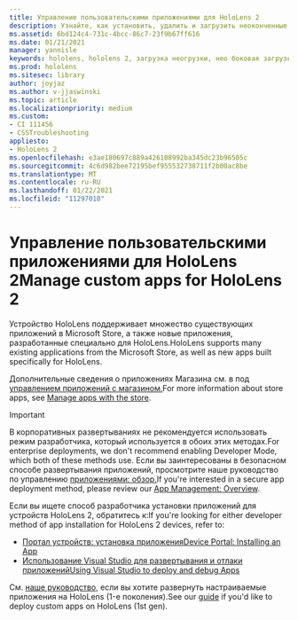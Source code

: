 ```yaml
---
title: Управление пользовательскими приложениями для HoloLens 2
description: Узнайте, как установить, удалить и загрузить неоконченные пользовательские голографические приложения на устройства HoloLens 2 с помощью портала устройств и Visual Studio.
ms.assetid: 6bd124c4-731c-4bcc-86c7-23f9b67ff616
ms.date: 01/21/2021
manager: yannisle
keywords: hololens, hololens 2, загрузка неогрузки, нео боковая загрузка, магазин, uwp, приложение, установка
ms.prod: hololens
ms.sitesec: library
author: joyjaz
ms.author: v-jjaswinski
ms.topic: article
ms.localizationpriority: medium
ms.custom:
- CI 111456
- CSSTroubleshooting
appliesto:
- HoloLens 2
ms.openlocfilehash: e3ae180697c889a426108992ba345dc23b96505c
ms.sourcegitcommit: 4c6d982bee72195bef955532738711f2b00ac8be
ms.translationtype: MT
ms.contentlocale: ru-RU
ms.lasthandoff: 01/22/2021
ms.locfileid: "11297010"
---
```

# <span data-ttu-id="10fc6-104">Управление пользовательскими приложениями для HoloLens 2</span><span class="sxs-lookup"><span data-stu-id="10fc6-104">Manage custom apps for HoloLens 2</span></span>

<span data-ttu-id="10fc6-105">Устройство HoloLens поддерживает множество существующих приложений в Microsoft Store, а также новые приложения, разработанные специально для HoloLens.</span><span class="sxs-lookup"><span data-stu-id="10fc6-105">HoloLens supports many existing applications from the Microsoft Store, as well as new apps built specifically for HoloLens.</span></span> 

<span data-ttu-id="10fc6-106">Дополнительные сведения о приложениях Магазина см. в под [управлением приложений с магазином.](holographic-store-apps.md)</span><span class="sxs-lookup"><span data-stu-id="10fc6-106">For more information about store apps, see [Manage apps with the store](holographic-store-apps.md).</span></span>

> [!IMPORTANT]
> <span data-ttu-id="10fc6-107">В корпоративных развертываниях не рекомендуется использовать режим разработчика, который используется в обоих этих методах.</span><span class="sxs-lookup"><span data-stu-id="10fc6-107">For enterprise deployments, we don't recommend enabling Developer Mode, which both of these methods use.</span></span> <span data-ttu-id="10fc6-108">Если вы заинтересованы в безопасном способе развертывания приложений, просмотрите наше руководство по управлению [приложениями: обзор.](app-deploy-overview.md)</span><span class="sxs-lookup"><span data-stu-id="10fc6-108">If you're interested in a secure app deployment method, please review our [App Management: Overview](app-deploy-overview.md).</span></span>

<span data-ttu-id="10fc6-109">Если вы ищете способ разработчика установки приложений для устройств HoloLens 2, обратитесь к:</span><span class="sxs-lookup"><span data-stu-id="10fc6-109">If you're looking for either developer method of app installation for HoloLens 2 devices, refer to:</span></span>
- [<span data-ttu-id="10fc6-110">Портал устройств: установка приложения</span><span class="sxs-lookup"><span data-stu-id="10fc6-110">Device Portal: Installing an App</span></span>](https://docs.microsoft.com/windows/mixed-reality/develop/platform-capabilities-and-apis/using-the-windows-device-portal#installing-an-app)
- [<span data-ttu-id="10fc6-111">Использование Visual Studio для развертывания и отлаки приложений</span><span class="sxs-lookup"><span data-stu-id="10fc6-111">Using Visual Studio to deploy and debug Apps</span></span>](https://docs.microsoft.com/windows/mixed-reality/develop/platform-capabilities-and-apis/using-visual-studio)

<span data-ttu-id="10fc6-112">См. [наше руководство,](holographic-custom-apps.md) если вы хотите развернуть настраиваемые приложения на HoloLens (1-е поколения).</span><span class="sxs-lookup"><span data-stu-id="10fc6-112">See our [guide](holographic-custom-apps.md) if you'd like to deploy custom apps on HoloLens (1st gen).</span></span>